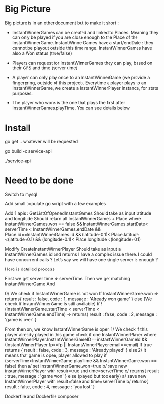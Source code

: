 # Big Picture
Big picture is in an other document but to make it short :
- InstantWinnerGames can be created and linked to Places. Meaning they can only be played if you are close enough to the Place of the InstantWinnerGame.
InstantWinnerGames have a start/endDate : they cannot be playout outside this time range. InstantWinnerGames have also a Won status (true/false)

- Players can request for InstantWinnerGames they can play, based on their GPS and time (server time)

- A player can only play once to an InstantWinnerGame (we provide a fingerpring, outside of this project). Everytime a player plays to an InstantWinnerGame, we create a InstantWinnerPlayer instance, for stats purposes.

- The player who wons is the one that plays the first after InstantWinnerGames.playTime. You can see details below


# Install

go get .. whatever will be requested

go build -o service-api

./service-api


# Need to be done
Switch to mysql

Add small populate go script with a few examples

Add 1 apis : GetListOfOpenedInstantGames 
Should take as input latitude and longitude
Should return all InstantWinnerGames + Place where
InstantWinnerGames.won == false && InstantWinnerGames.startDate< serverTime < InstantWinnerGames.endDate 
&& Place.id==InstantWinnerGames.id && (latitude-0.1)< Place.latitude <(latitude+0.1) && (longitude-0.1)< Place.longitude <(longitude+0.1)

Modify CreateInstantWinnerPlayer
Should take as input a InstantWinnerGames id and returns
I have a complex issue there. I could have concurrent calls ? Let’s say we will have one single server is enough ?

Here is detailed process.

First we get server time => serverTime. 
Then we get matching InstantWinnerGame
And

0/ We check if InstantWinnerGame is not won
If InstantWinnerGame.won => returns{
    result : false,
    code : 1,
    message : 'Already won game'
}
else (We check if InstantWinnerGame is still available)
If !(InstantWinnerGame.startTime < serverTime < InstantWinnerGame.endTime) => returns{
    result : false,
    code : 2,
    message : 'game is over'
}

From then on, we know InstantWinnerGame is open
1/ We check if this player already played in this game
check if one InstantWinnerPlayer where 
InstantWinnerPlayer.InstantWinnerGameID==instantWinnerGameId &&
(InstantWinnerPlayer.fp==fp || InstantWinnerPlayer.email==email)
If true returns {
    result : false,
    code : 3,
    message : 'Already played'
} 
else
2/ It means that game is open, player allowed to play
if (serverTime>InstantWinnerGame.playTime && InstantWinnerGame.won == false) then
a/ set InstantWinnerGame.won=true
b/ save new InstantWinnerPlayer with result=true and time=serverTime
c/ returns{
    result : true,
    message : 'game won'
}
else (played but too early)
a/ save new InstantWinnerPlayer with result=false and time=serverTime
b/ returns{
    result : false,
    code : 4,
    message : 'you lost'
}




Dockerfile and Dockerfile composer
